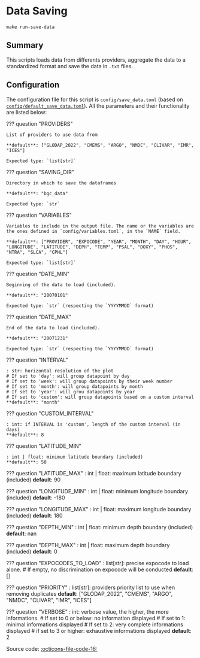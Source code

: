 # Data Saving

`make run-save-data`
## Summary

This scripts loads data from differents providers, aggregate the data to a standardized format and save the data in `.txt` files.

## Configuration

The configuration file for this script is `config/save_data.toml` (based on [`config/default_save_data.toml`]({{repo_blob}}/config/default/save_data.toml)). All the parameters and their functionality are listed below:

??? question "PROVIDERS"

    List of providers to use data from

    **default**: ["GLODAP_2022", "CMEMS", "ARGO", "NMDC", "CLIVAR", "IMR", "ICES"]

    Expected type: `list[str]`

??? question "SAVING_DIR"

    Directory in which to save the dataframes

    **default**: "bgc_data"

    Expected type: `str`

??? question "VARIABLES"

    Variables to include in the output file. The name or the variables are the ones defined in `config/variables.toml`, in the `NAME` field.

    **default**: ["PROVIDER", "EXPOCODE", "YEAR", "MONTH", "DAY", "HOUR", "LONGITUDE", "LATITUDE", "DEPH", "TEMP", "PSAL", "DOXY", "PHOS", "NTRA", "SLCA", "CPHL"]

    Expected type: `list[str]`

??? question "DATE_MIN"

    Beginning of the data to load (included).

    **default**: "20070101"

    Expected type: `str` (respecting the `YYYYMMDD` format)

??? question "DATE_MAX"

    End of the data to load (included).

    **default**: "20071231"

    Expected type: `str` (respecting the `YYYYMMDD` format)

??? question "INTERVAL"

    : str: horizontal resolution of the plot
    # If set to 'day': will group datapoint by day
    # If set to 'week': will group datapoints by their week number
    # If set to 'month': will group datapoints by month
    # If set to 'year': will grou datapoints by year
    # If set to 'custom': will group datapoints based on a custom interval
    **default**: "month"

??? question "CUSTOM_INTERVAL"

    : int: if INTERVAL is 'custom', length of the custom interval (in days)
    **default**: 8

??? question "LATITUDE_MIN"

    : int | float: minimum latitude boundary (included)
    **default**: 50

??? question "LATITUDE_MAX"
    : int | float: maximum latitude boundary (included)
    **default**: 90

??? question "LONGITUDE_MIN"
    : int | float: minimum longitude boundary (included)
    **default**: -180

??? question "LONGITUDE_MAX"
    : int | float: maximum longitude boundary (included)
    **default**: 180

??? question "DEPTH_MIN"
    : int | float: minimum depth boundary (included)
    **default**: nan

??? question "DEPTH_MAX"
    : int | float: maximum depth boundary (included)
    **default**: 0

??? question "EXPOCODES_TO_LOAD"
    : list[str]: precise expocode to load alone.
    # If empty, no discrimination on expocode will be conducted
    **default**: []

??? question "PRIORITY"
    : list[str]: providers priority list to use when removing duplicates
    **default**: ["GLODAP_2022", "CMEMS", "ARGO", "NMDC", "CLIVAR", "IMR", "ICES"]

??? question "VERBOSE"
    : int: verbose value, the higher, the more informations.
    # If set to 0 or below: no information displayed
    # If set to 1: minimal informations displayed
    # If set to 2: very complete informations displayed
    # if set to 3 or higher: exhaustive informations displayed
    **default**: 2

Source code: [:octicons-file-code-16:]({{repo_blob}}/scripts/save_data.py)
